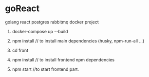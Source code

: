 # goReact
golang react postgres rabbitmq docker project

1. docker-compose up --build
2. npm install // to install main dependencies (husky, npm-run-all ...)

3. cd front
4. npm install // to install frontend npm dependencies
5. npm start  //to start frontend part.
